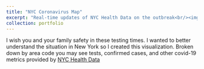 ```yaml
---
title: "NYC Coronavirus Map"
excerpt: "Real-time updates of NYC Health Data on the outbreak<br/><img src='/images/rsz_nycmap.png'>"
collection: portfolio
---
```


I wish you and your family safety in these testing times. I wanted to better understand the situation in New York so I created this visualization. Broken down by area code you may see tests, confirmed cases, and other covid-19 metrics provided by <a href="https://github.com/nychealth/coronavirus-data">NYC Health Data</a>

<style type="text/css">
    html, body, #nyc-map {
      height: 100%;
    }
    body, #nyc-map {
      overflow: hidden;
      margin: 0;
    }
    #iframe-nyc {
      width: 100%;
      height: 100%;
      border: none;
    }
  </style>
  <div id="nyc-map">
    <div id="iframe-nyc" sandbox="allow-scripts" src="_portfolio/nycovid.html"></div>
  </div>